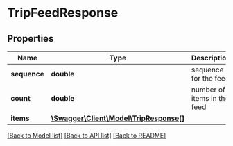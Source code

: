 # TripFeedResponse

## Properties
Name | Type | Description | Notes
------------ | ------------- | ------------- | -------------
**sequence** | **double** | sequence for the feed | 
**count** | **double** | number of items in the feed | 
**items** | [**\Swagger\Client\Model\TripResponse[]**](TripResponse.md) |  | 

[[Back to Model list]](../README.md#documentation-for-models) [[Back to API list]](../README.md#documentation-for-api-endpoints) [[Back to README]](../README.md)


